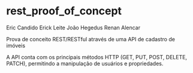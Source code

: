 # rest_proof_of_concept

Eric Candido
Erick Leite 
João Hegedus
Renan Alencar

Prova de conceito REST/RESTful através de uma API de cadastro de imóveis

A API conta com os principais métodos HTTP (GET, PUT, POST, DELETE, PATCH), permitindo a manipulação de usuários e propriedades.

